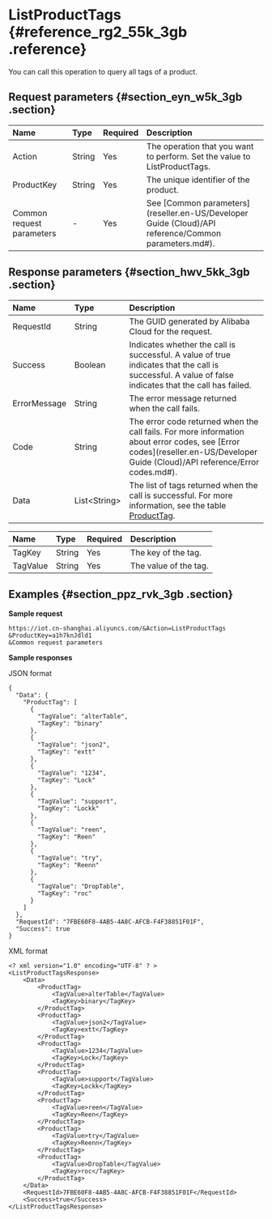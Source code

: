 # ListProductTags {#reference_rg2_55k_3gb .reference}

You can call this operation to query all tags of a product.

## Request parameters {#section_eyn_w5k_3gb .section}

|Name|Type|Required|Description|
|:---|:---|:-------|:----------|
|Action|String|Yes|The operation that you want to perform. Set the value to ListProductTags.|
|ProductKey|String|Yes|The unique identifier of the product.|
|Common request parameters|-|Yes|See [Common parameters](reseller.en-US/Developer Guide (Cloud)/API reference/Common parameters.md#).|

## Response parameters {#section_hwv_5kk_3gb .section}

|Name|Type|Description|
|:---|:---|:----------|
|RequestId|String|The GUID generated by Alibaba Cloud for the request.|
|Success|Boolean|Indicates whether the call is successful. A value of true indicates that the call is successful. A value of false indicates that the call has failed.|
|ErrorMessage|String|The error message returned when the call fails.|
|Code|String|The error code returned when the call fails. For more information about error codes, see [Error codes](reseller.en-US/Developer Guide (Cloud)/API reference/Error codes.md#).|
|Data|List<String\>|The list of tags returned when the call is successful. For more information, see the table [ProductTag](#).|

|Name|Type|Required|Description|
|:---|:---|:-------|:----------|
|TagKey|String|Yes|The key of the tag.|
|TagValue|String|Yes|The value of the tag.|

## Examples {#section_ppz_rvk_3gb .section}

**Sample request**

```
https://iot.cn-shanghai.aliyuncs.com/&Action=ListProductTags
&ProductKey=a1h7knJdld1
&Common request parameters
```

**Sample responses**

JSON format

```
{
  "Data": {
    "ProductTag": [
      {
        "TagValue": "alterTable",
        "TagKey": "binary"
      },
      {
        "TagValue": "json2",
        "TagKey": "extt"
      },
      {
        "TagValue": "1234",
        "TagKey": "Lock"
      },
      {
        "TagValue": "support",
        "TagKey": "Lockk"
      },
      {
        "TagValue": "reen",
        "TagKey": "Reen"
      },
      {
        "TagValue": "try",
        "TagKey": "Reenn"
      },
      {
        "TagValue": "DropTable",
        "TagKey": "roc"
      }
    ]
  },
  "RequestId": "7FBE60F8-4AB5-4A8C-AFCB-F4F38851F01F",
  "Success": true
}
```

XML format

```
<? xml version="1.0" encoding="UTF-8" ? >
<ListProductTagsResponse>
	<Data>
		<ProductTag>
			<TagValue>alterTable</TagValue>
			<TagKey>binary</TagKey>
		</ProductTag>
		<ProductTag>
			<TagValue>json2</TagValue>
			<TagKey>extt</TagKey>
		</ProductTag>
		<ProductTag>
			<TagValue>1234</TagValue>
			<TagKey>Lock</TagKey>
		</ProductTag>
		<ProductTag>
			<TagValue>support</TagValue>
			<TagKey>Lockk</TagKey>
		</ProductTag>
		<ProductTag>
			<TagValue>reen</TagValue>
			<TagKey>Reen</TagKey>
		</ProductTag>
		<ProductTag>
			<TagValue>try</TagValue>
			<TagKey>Reenn</TagKey>
		</ProductTag>
		<ProductTag>
			<TagValue>DropTable</TagValue>
			<TagKey>roc</TagKey>
		</ProductTag>
	</Data>
    <RequestId>7FBE60F8-4AB5-4A8C-AFCB-F4F38851F01F</RequestId>
    <Success>true</Success>
</ListProductTagsResponse>
```

